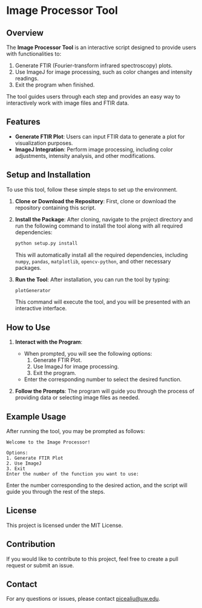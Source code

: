 # Image Processor Tool

## Overview

The **Image Processor Tool** is an interactive script designed to provide users with functionalities to:

1. Generate FTIR (Fourier-transform infrared spectroscopy) plots.
2. Use ImageJ for image processing, such as color changes and intensity readings.
3. Exit the program when finished.

The tool guides users through each step and provides an easy way to interactively work with image files and FTIR data.

## Features

- **Generate FTIR Plot**: Users can input FTIR data to generate a plot for visualization purposes.
- **ImageJ Integration**: Perform image processing, including color adjustments, intensity analysis, and other modifications.

## Setup and Installation

To use this tool, follow these simple steps to set up the environment.

1. **Clone or Download the Repository**: First, clone or download the repository containing this script.

2. **Install the Package**: After cloning, navigate to the project directory and run the following command to install the tool along with all required dependencies:

    ```sh
    python setup.py install
    ```

    This will automatically install all the required dependencies, including `numpy`, `pandas`, `matplotlib`, `opencv-python`, and other necessary packages.

3. **Run the Tool**: After installation, you can run the tool by typing:

    ```sh
    plotGenerator
    ```

    This command will execute the tool, and you will be presented with an interactive interface.

## How to Use

1. **Interact with the Program**:
   - When prompted, you will see the following options:
     1. Generate FTIR Plot.
     2. Use ImageJ for image processing.
     3. Exit the program.
   - Enter the corresponding number to select the desired function.

2. **Follow the Prompts**: The program will guide you through the process of providing data or selecting image files as needed.

## Example Usage

After running the tool, you may be prompted as follows:

```
Welcome to the Image Processor!

Options:
1. Generate FTIR Plot
2. Use ImageJ
3. Exit
Enter the number of the function you want to use:
```

Enter the number corresponding to the desired action, and the script will guide you through the rest of the steps.

## License

This project is licensed under the MIT License.

## Contribution

If you would like to contribute to this project, feel free to create a pull request or submit an issue.

## Contact

For any questions or issues, please contact picealiu@uw.edu.

